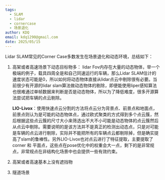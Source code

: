 ```yaml
---
tags:
  - SLAM
  - lidar
  - cornercase
  - 场景退化
author: KDQ
email: kdq1290@gmail.com
date: 2025/05/15
---
```

Lidar SLAM常见的Corner Case多数发生在场景退化和动态环境，总结如下：

1. 高架或者高速场景下动态目标物多：
	lidar Fov内存在大量的动态物体，举一个极端的例子，载具四周全是和自己同速运行的车辆，那么Lidar SLAM估计的速度状态可能是0，所以如何将动态物体直接从lidar点云中剔除很有必要。当前很少有开源的lidar slam算法做动态物体的剔除，即便能使用liper感知算法也很难通过单帧数据来判断是否是动态物体，所以为了降低难度，很多开源算法尝试把车辆的点云剔除。
	
	**LIO-Livox**：使用快速点云分割的方法将点云分为背景点、前景点和地面点，前景点则认为是可能的动态物体点，通过欧式聚类的方式得到多个点云簇，然后根据这些点云簇的尺寸大小来筛选出不大不小可能是动态物体的点云簇然后从点云中剔除。需要说明的是该方法并不是真正的检测出动态点，只是对可能是车辆的点云进行剔除，实际并不能把所有的车辆点云都剔除掉，但是确实提高了slam的鲁棒性。另外LIO-Livox也对点云进行了特征提取，主要提取了corner 和 平面点，这些点在pose优化中的权重会大一点，剩下的是非常规点，非常规点在非结构化场景中也会提供一些有效约束。

	
2. 高架或者高速基本上没有遮挡物
3. 隧道场景


